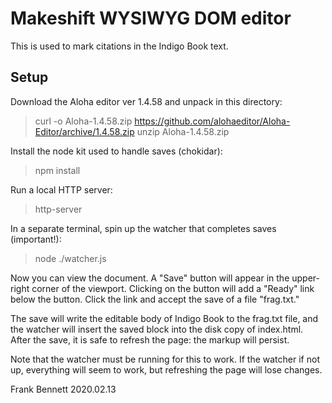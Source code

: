 # Makeshift WYSIWYG DOM editor

This is used to mark citations in the Indigo Book text.

## Setup

Download the Aloha editor ver 1.4.58 and unpack in this directory:

> curl -o Aloha-1.4.58.zip https://github.com/alohaeditor/Aloha-Editor/archive/1.4.58.zip
> unzip Aloha-1.4.58.zip

Install the node kit used to handle saves (chokidar):

> npm install

Run a local HTTP server:

> http-server

In a separate terminal, spin up the watcher that completes saves (important!):

> node ./watcher.js

Now you can view the document. A "Save" button will appear in the upper-right
corner of the viewport. Clicking on the button will add a "Ready" link below
the button. Click the link and accept the save of a file "frag.txt."

The save will write the editable body of Indigo Book to the frag.txt file,
and the watcher will insert the saved block into the disk copy of index.html.
After the save, it is safe to refresh the page: the markup will persist.

Note that the watcher must be running for this to work. If the watcher
if not up, everything will seem to work, but refreshing the page will
lose changes.

Frank Bennett
2020.02.13
